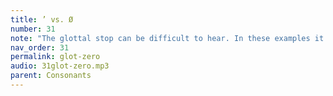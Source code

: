 ```yaml
---
title: ’ vs. Ø
number: 31
note: "The glottal stop can be difficult to hear. In these examples it is compared with zero (Ø)."
nav_order: 31
permalink: glot-zero
audio: 31glot-zero.mp3
parent: Consonants
---
```

